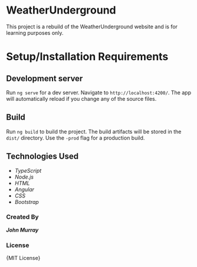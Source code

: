 # WeatherUnderground

This project is a rebuild of the WeatherUnderground website and is for learning purposes only.

# Setup/Installation Requirements
## Development server

Run `ng serve` for a dev server. Navigate to `http://localhost:4200/`. The app will automatically reload if you change any of the source files.

## Build

Run `ng build` to build the project. The build artifacts will be stored in the `dist/` directory. Use the `-prod` flag for a production build.

## Technologies Used

- _TypeScript_
- _Node.js_
- _HTML_
- _Angular_
- _CSS_
- _Bootstrap_

### Created By

 _**John Murray**_

### License

{MIT License}